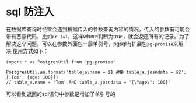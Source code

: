 # sql 防注入

在数据库查询时经常会遇到根据传入的参数查询内容的情况，传入的参数有可能会带有恶意代码，比如`or 1=1`，这样where判断为true，就会返还所有的记录。为了解决这个问题，可以在参数外面包一层单引号，pgsql有扩展包`pg-promise`来解决,使用方式如下：

    import * as PostgresUtil from 'pg-promise'

    PostgresUtil.as.format('table_a.name = $1 AND table_a.josndata = $2', ['Tom', {age: 100}]) 
    // table_a.name = 'Tom' AND table_a.josndata = '{\"age\": 100}'

可以看到返回的sql语句中参数是增加了单引号的